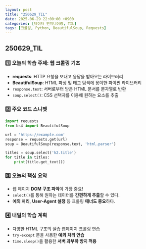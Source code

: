 ```yaml
---
layout: post
title: "250629_TIL"
date: 2025-06-29 22:00:00 +0900
categories: [데이터 엔지니어링, TIL]
tags: [크롤링, Python, BeautifulSoup, Requests]
---
```


<style>
    .initial-content, .search-content {
        padding-left: 40px;
        padding-right: 40px;
    }
</style>

## 250629_TIL

### 1️⃣ 오늘의 학습 주제: 웹 크롤링 기초

- **requests**: HTTP 요청을 보내고 응답을 받아오는 라이브러리  
- **BeautifulSoup**: HTML 파싱 및 태그 탐색에 용이한 파이썬 라이브러리  
- `response.text`: 서버로부터 받은 HTML 문서를 문자열로 반환  
- `soup.select()`: CSS 선택자를 이용해 원하는 요소를 추출  

### 2️⃣ 주요 코드 스니펫

```python
import requests
from bs4 import BeautifulSoup

url = 'https://example.com'
response = requests.get(url)
soup = BeautifulSoup(response.text, 'html.parser')

titles = soup.select('h2.title')
for title in titles:
    print(title.get_text())
```

### 3️⃣ 오늘의 핵심 요약

- 웹 페이지 **DOM 구조 파악**이 가장 중요!
- `select()`를 통해 원하는 데이터를 **간편하게 추출**할 수 있다.
- **예외 처리**, **User-Agent 설정** 등 크롤링 **매너도 중요**하다.

### 4️⃣ 내일의 학습 계획

- 다양한 HTML 구조의 실습 웹페이지 크롤링 연습
- `try-except` 문을 사용한 **예외 처리 연습**
- `time.sleep()`을 활용한 **서버 과부하 방지 적용**
